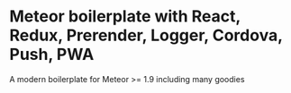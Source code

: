 # Meteor boilerplate with React, Redux, Prerender, Logger, Cordova, Push, PWA

A modern boilerplate for Meteor >= 1.9 including many goodies
